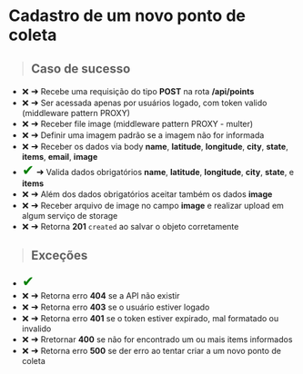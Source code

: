 # Cadastro de um novo ponto de coleta

> ## Caso de sucesso

- <span style='font-size:15px;'>&#10060;</span>
  <span style='font-size:16px;'>&#10140;</span> Recebe uma requisição do tipo **POST** na rota **/api/points**
- <span style='font-size:15px;'>&#10060;</span>
  <span style='font-size:16px;'>&#10140;</span> Ser acessada apenas por usuários logado, com token valido (middleware pattern PROXY)
- <span style='font-size:15px;'>&#10060;</span>
  <span style='font-size:16px;'>&#10140;</span> Receber file image (middleware pattern PROXY - multer)
- <span style='font-size:15px;'>&#10060;</span>
  <span style='font-size:16px;'>&#10140;</span> Definir uma imagem padrão se a imagem não for informada
- <span style='font-size:15px;'>&#10060;</span>
  <span style='font-size:16px;'>&#10140;</span> Receber os dados via body **name**, **latitude**, **longitude**, **city**, **state**, **items**, **email**, **image**
- <span style='font-size:25px; color: green;'>&#10004;</span>
  <span style='font-size:16px;'>&#10140;</span> Valida dados obrigatórios **name**, **latitude**, **longitude**, **city**, **state**, e **items**
- <span style='font-size:15px;'>&#10060;</span>
  <span style='font-size:16px;'>&#10140;</span> Além dos dados obrigatórios aceitar também os dados **image**
- <span style='font-size:15px;'>&#10060;</span>
  <span style='font-size:16px;'>&#10140;</span> Receber arquivo de image no campo **image** e realizar upload em algum serviço de storage
- <span style='font-size:15px;'>&#10060;</span>
  <span style='font-size:16px;'>&#10140;</span> Retorna **201** `created` ao salvar o objeto corretamente

> ## Exceções
- <span style='font-size:25px; color: green;'>&#10004;</span>
- <span style='font-size:15px;'>&#10060;</span>
  <span style='font-size:16px;'>&#10140;</span> Retorna erro **404** se a API não existir
- <span style='font-size:15px;'>&#10060;</span>
  <span style='font-size:16px;'>&#10140;</span> Retorna erro **403** se o usuário estiver logado
- <span style='font-size:15px;'>&#10060;</span>
  <span style='font-size:16px;'>&#10140;</span> Retorna erro **401** se o token estiver expirado, mal formatado ou invalido
- <span style='font-size:15px;'>&#10060;</span>
  <span style='font-size:16px;'>&#10140;</span> Rretornar **400** se não for encontrado um ou mais items informados
- <span style='font-size:15px;'>&#10060;</span>
  <span style='font-size:16px;'>&#10140;</span> Retorna erro **500** se der erro ao tentar criar a um novo ponto de coleta